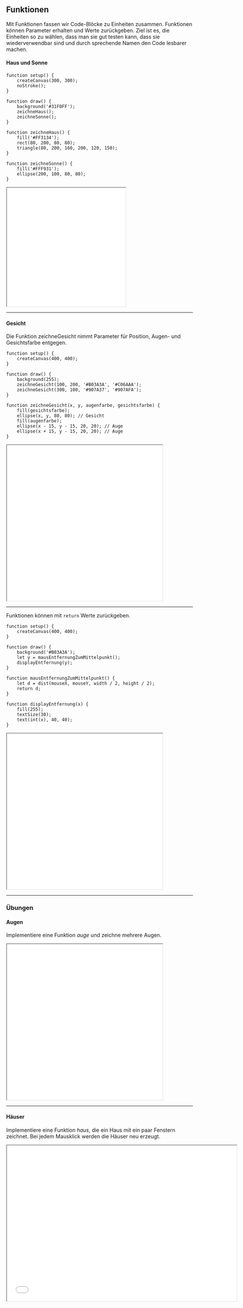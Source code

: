 ## Funktionen

Mit Funktionen fassen wir Code-Blöcke zu Einheiten zusammen. Funktionen können Parameter erhalten und 
Werte zurückgeben. Ziel ist es, die Einheiten so zu wählen, dass man sie gut testen kann, dass sie wiederverwendbar sind und durch sprechende Namen den Code lesbarer machen.


#### Haus und Sonne 

```
function setup() {
    createCanvas(300, 300);
    noStroke();
}

function draw() {
    background('#31F0FF');
    zeichneHaus();
    zeichneSonne();
}

function zeichneHaus() {
    fill('#FF3134');
    rect(80, 200, 80, 80);
    triangle(80, 200, 160, 200, 120, 150);
}

function zeichneSonne() {
    fill('#FFF931');
    ellipse(200, 100, 80, 80);
}
```

<iframe src="hausUndSonne.html" width="320" height="320"></iframe>

----

#### Gesicht

Die Funktion zeichneGesicht nimmt Parameter für Position, Augen- und Gesichtsfarbe entgegen.

```
function setup() {
    createCanvas(400, 400);
}

function draw() {
    background(255);
    zeichneGesicht(100, 200, '#B03A3A', '#C06AAA');
    zeichneGesicht(300, 100, '#907A37', '#907AFA');
}

function zeichneGesicht(x, y, augenfarbe, gesichtsfarbe) {
    fill(gesichtsfarbe);
    ellipse(x, y, 80, 80); // Gesicht
    fill(augenfarbe);
    ellipse(x - 15, y - 15, 20, 20); // Auge
    ellipse(x + 15, y - 15, 20, 20); // Auge
}
```

<iframe src="gesicht.html" width="420" height="420"></iframe>


---

Funktionen können mit `return` Werte zurückgeben.

```
function setup() {
    createCanvas(400, 400);
}

function draw() {
    background('#B03A3A');
    let y = mausEntfernungZumMittelpunkt();
    displayEntfernung(y);
}

function mausEntfernungZumMittelpunkt() {
    let d = dist(mouseX, mouseY, width / 2, height / 2);
    return d;
}

function displayEntfernung(x) {
    fill(255);
    textSize(30);
    text(int(x), 40, 40);
}
```

<iframe src="entfernungZumMittelpunkt.html" width="420" height="420"></iframe>

---

### Übungen

#### Augen

Implementiere eine Funktion *auge* und zeichne mehrere Augen.

<iframe src="auge.html" width="420" height="420"></iframe>

---

#### Häuser

Implementiere eine Funktion *haus*, die ein Haus mit ein paar Fenstern zeichnet. Bei jedem Mausklick werden die Häuser neu erzeugt.

<iframe src="haus.html" width="620" height="420"></iframe>

 